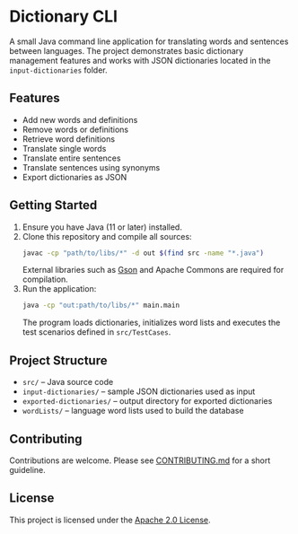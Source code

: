 # Dictionary CLI

A small Java command line application for translating words and sentences between languages. The project demonstrates basic dictionary management features and works with JSON dictionaries located in the `input-dictionaries` folder.

## Features
- Add new words and definitions
- Remove words or definitions
- Retrieve word definitions
- Translate single words
- Translate entire sentences
- Translate sentences using synonyms
- Export dictionaries as JSON

## Getting Started
1. Ensure you have Java (11 or later) installed.
2. Clone this repository and compile all sources:
   ```bash
   javac -cp "path/to/libs/*" -d out $(find src -name "*.java")
   ```
   External libraries such as [Gson](https://github.com/google/gson) and Apache Commons are required for compilation.
3. Run the application:
   ```bash
   java -cp "out:path/to/libs/*" main.main
   ```
   The program loads dictionaries, initializes word lists and executes the test scenarios defined in `src/TestCases`.

## Project Structure
- `src/` – Java source code
- `input-dictionaries/` – sample JSON dictionaries used as input
- `exported-dictionaries/` – output directory for exported dictionaries
- `wordLists/` – language word lists used to build the database

## Contributing
Contributions are welcome. Please see [CONTRIBUTING.md](CONTRIBUTING.md) for a short guideline.

## License
This project is licensed under the [Apache 2.0 License](LICENSE).
